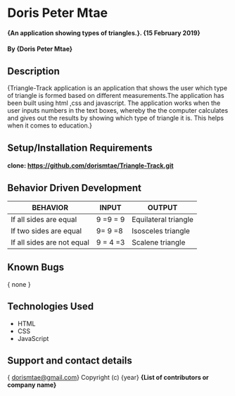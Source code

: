 # Doris Peter Mtae
#### {An application showing types of triangles.}. {15 February 2019}
#### By {Doris Peter Mtae}
## Description
{Triangle-Track application is an application that shows the user which type of triangle is formed based on different measurements.The application has been built using html ,css and javascript. The application works when the user inputs numbers in the text boxes, whereby the the computer calculates and gives out the results by showing which type of triangle it is. This helps when it comes to education.}
## Setup/Installation Requirements
#### clone: https://github.com/dorismtae/Triangle-Track.git
## Behavior Driven Development

  |     BEHAVIOR        |   INPUT                |      OUTPUT           |
  |---------------------|------------------------|-----------------------|                   
  | If all sides are equal|     9 =9 = 9           |Equilateral triangle |
  | If two sides are equal|     9= 9 =8        | Isosceles triangle      |
  | If  all sides are not equal|     9 = 4 =3           |  Scalene triangle |

## Known Bugs
{ none }
## Technologies Used
* HTML
* CSS
* JavaScript
## Support and contact details
{ dorismtae@gmail.com}
Copyright (c) {year} **{List of contributors or company name}**



